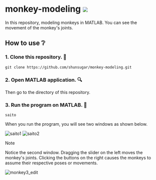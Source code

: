 # monkey-modeling <img src="https://img.shields.io/badge/-Mathworks-0076A8.svg?logo=mathworks&style=plastic">
In this repository, modeling monkeys in MATLAB. You can see the movement of the monkey's joints.

## How to use ❔
### 1. Clone this repository. 🐒
```
git clone https://github.com/shunsugar/monkey-modeling.git
```

### 2. Open MATLAB application. 🔍
Then go to the directory of this repository.

### 3. Run the program on MATLAB. 🚀
```
saito
```
When you run the program, you will see two windows as shown below.

![saito1](https://github.com/shunsugar/monkey-modeling/assets/120554165/9f8f1f9b-b800-4cab-a638-557b8b135c36)
![saito2](https://github.com/shunsugar/monkey-modeling/assets/120554165/9f7eeded-afa6-4077-82cf-5a3fd2aadd9d)

> [!NOTE]
> Notice the second window.
> Dragging the slider on the left moves the monkey's joints.
> Clicking the buttons on the right causes the monkeys to assume their respective poses or movements.
> 
> ![monkey3_edit](https://github.com/shunsugar/monkey-modeling/assets/120554165/69e426f8-b1ca-48d1-bef6-b59af9db39cd)
